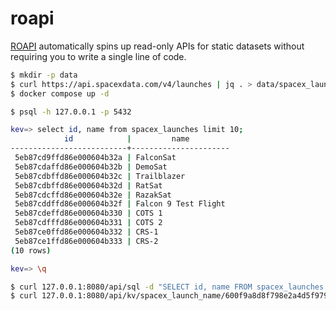 roapi
=====

[ROAPI][1] automatically spins up read-only APIs for static datasets without
requiring you to write a single line of code.

```bash
$ mkdir -p data
$ curl https://api.spacexdata.com/v4/launches | jq . > data/spacex_launches.json
$ docker compose up -d
```

```bash
$ psql -h 127.0.0.1 -p 5432

kev=> select id, name from spacex_launches limit 10;
            id            |         name
--------------------------+----------------------
 5eb87cd9ffd86e000604b32a | FalconSat
 5eb87cdaffd86e000604b32b | DemoSat
 5eb87cdbffd86e000604b32c | Trailblazer
 5eb87cdbffd86e000604b32d | RatSat
 5eb87cdcffd86e000604b32e | RazakSat
 5eb87cddffd86e000604b32f | Falcon 9 Test Flight
 5eb87cdeffd86e000604b330 | COTS 1
 5eb87cdfffd86e000604b331 | COTS 2
 5eb87ce0ffd86e000604b332 | CRS-1
 5eb87ce1ffd86e000604b333 | CRS-2
(10 rows)

kev=> \q
```

```bash
$ curl 127.0.0.1:8080/api/sql -d "SELECT id, name FROM spacex_launches LIMIT 10" | jq -r '.[]|[.id,.name]|@tsv'
$ curl 127.0.0.1:8080/api/kv/spacex_launch_name/600f9a8d8f798e2a4d5f979e
```

[1]: https://github.com/roapi/roapi
